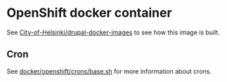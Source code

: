 # OpenShift docker container

See [City-of-Helsinki/drupal-docker-images](https://github.com/City-of-Helsinki/drupal-docker-images#openshift-drupal-docker-image) to see how this image is built.

## Cron

See [docker/openshift/crons/base.sh](docker/openshift/crons/base.sh) for more information about crons.

